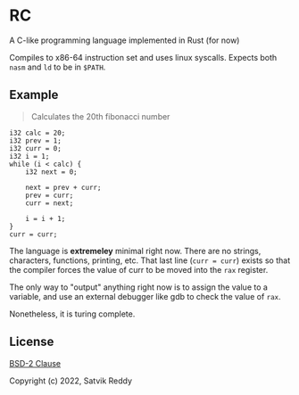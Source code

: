 # RC

A C-like programming language implemented in Rust (for now)

Compiles to x86-64 instruction set and uses linux syscalls. Expects both `nasm` and `ld` to be in `$PATH`.

## Example

> Calculates the 20th fibonacci number

```
i32 calc = 20;
i32 prev = 1;
i32 curr = 0;
i32 i = 1;
while (i < calc) {
	i32 next = 0;

	next = prev + curr;
	prev = curr;
	curr = next;

	i = i + 1;
}
curr = curr;
```

The language is **extremeley** minimal right now. There are no strings, characters,
functions, printing, etc. That last line (`curr = curr`) exists so that the compiler
forces the value of curr to be moved into the `rax` register.

The only way to "output" anything right now is to assign the value to a variable, and use
an external debugger like gdb to check the value of `rax`.

Nonetheless, it is turing complete.

## License

[BSD-2 Clause](https://github.com/SatvikR/rc/blob/main/LICENSE)

Copyright (c) 2022, Satvik Reddy
